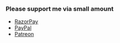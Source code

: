 <h3>Please support me via small amount</h3>
<ul>
      <li><a href="https://razorpay.com/payment-link/plink_HTAemkiRCBxDsx">RazorPay</a></li>
      <li><a href="https://www.paypal.me/codeartisanlab/">PayPal</a></li>
      <li><a href="https://www.patreon.com/codeartisanlab">Patreon</a></li>
</ul>

